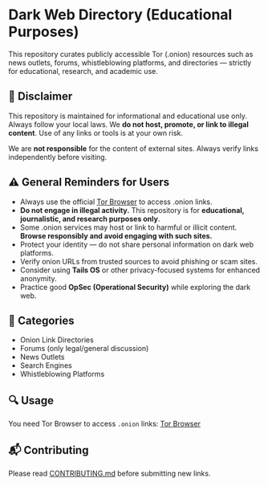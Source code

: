 # Dark Web Directory (Educational Purposes)

This repository curates publicly accessible Tor (.onion) resources such as news outlets, forums, whistleblowing platforms, and directories — strictly for educational, research, and academic use.

## 📌 Disclaimer
This repository is maintained for informational and educational use only. Always follow your local laws. We **do not host, promote, or link to illegal content**. Use of any links or tools is at your own risk.

We are **not responsible** for the content of external sites. Always verify links independently before visiting.

## ⚠️ General Reminders for Users

- Always use the official [Tor Browser](https://www.torproject.org/) to access .onion links.
- **Do not engage in illegal activity.** This repository is for **educational, journalistic, and research purposes only**.
- Some .onion services may host or link to harmful or illicit content. **Browse responsibly and avoid engaging with such sites.**
- Protect your identity — do not share personal information on dark web platforms.
- Verify onion URLs from trusted sources to avoid phishing or scam sites.
- Consider using **Tails OS** or other privacy-focused systems for enhanced anonymity.
- Practice good **OpSec (Operational Security)** while exploring the dark web.

## 📁 Categories
- Onion Link Directories
- Forums (only legal/general discussion)
- News Outlets
- Search Engines
- Whistleblowing Platforms

## 🔍 Usage
You need Tor Browser to access `.onion` links: [Tor Browser](https://www.torproject.org/download/)

## 📬 Contributing
Please read [CONTRIBUTING.md](./CONTRIBUTING.md) before submitting new links.
